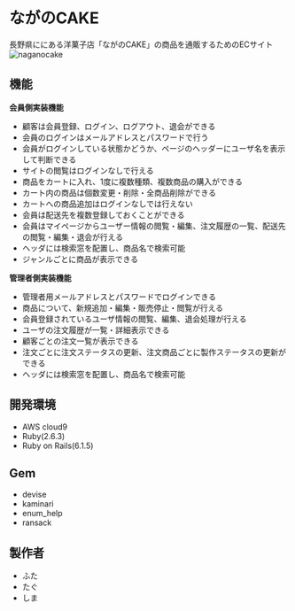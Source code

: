 # ながのCAKE
長野県ににある洋菓子店「ながのCAKE」の商品を通販するためのECサイト
![naganocake](https://user-images.githubusercontent.com/99108580/165206128-69e1c716-8c5f-4f2c-9a15-867b5af65b8e.png) 

## 機能
**会員側実装機能**
- 顧客は会員登録、ログイン、ログアウト、退会ができる
- 会員のログインはメールアドレスとパスワードで行う
- 会員がログインしている状態かどうか、ページのヘッダーにユーザ名を表示して判断できる
- サイトの閲覧はログインなしで行える
- 商品をカートに入れ、1度に複数種類、複数商品の購入ができる
- カート内の商品は個数変更・削除・全商品削除ができる
- カートへの商品追加はログインなしでは行えない
- 会員は配送先を複数登録しておくことができる
- 会員はマイページからユーザー情報の閲覧・編集、注文履歴の一覧、配送先の閲覧・編集・退会が行える
- ヘッダには検索窓を配置し、商品名で検索可能
- ジャンルごとに商品が表示できる

**管理者側実装機能**
- 管理者用メールアドレスとパスワードでログインできる
- 商品について、新規追加・編集・販売停止・閲覧が行える
- 会員登録されているユーザ情報の閲覧、編集、退会処理が行える
- ユーザの注文履歴が一覧・詳細表示できる
- 顧客ごとの注文一覧が表示できる
- 注文ごとに注文ステータスの更新、注文商品ごとに製作ステータスの更新ができる
- ヘッダには検索窓を配置し、商品名で検索可能

## 開発環境
- AWS cloud9
- Ruby(2.6.3)
- Ruby on Rails(6.1.5)

## Gem
- devise
- kaminari
- enum_help
- ransack

## 製作者
- ふた
- たぐ
- しま